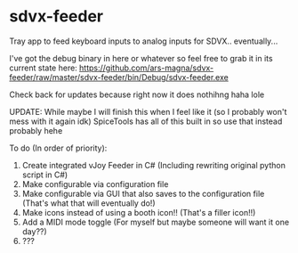 # sdvx-feeder

Tray app to feed keyboard inputs to analog inputs for SDVX.. eventually...

I've got the debug binary in here or whatever so feel free to grab it in its current state here: https://github.com/ars-magna/sdvx-feeder/raw/master/sdvx-feeder/bin/Debug/sdvx-feeder.exe

Check back for updates because right now it does nothihng haha lole

UPDATE: 
While maybe I will finish this when I feel like it (so I probably won't mess with it again idk) SpiceTools has all of this built in so use that instead probably hehe

To do (In order of priority):

1. Create integrated vJoy Feeder in C# (Including rewriting original python script in C#)
2. Make configurable via configuration file
3. Make configurable via GUI that also saves to the configuration file (That's what that will eventually do!)
4. Make icons instead of using a booth icon!! (That's a filler icon!!)
5. Add a MIDI mode toggle (For myself but maybe someone will want it one day??)
6. ???
